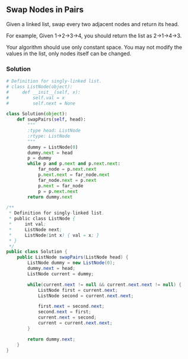 ## Swap Nodes in Pairs

Given a linked list, swap every two adjacent nodes and return its head.

For example,
Given 1->2->3->4, you should return the list as 2->1->4->3.

Your algorithm should use only constant space. You may not modify the values in the list, only nodes itself can be changed.

### Solution

```python
# Definition for singly-linked list.
# class ListNode(object):
#     def __init__(self, x):
#         self.val = x
#         self.next = None

class Solution(object):
    def swapPairs(self, head):
        """
        :type head: ListNode
        :rtype: ListNode
        """
        dummy = ListNode(0)
        dummy.next = head
        p = dummy
        while p and p.next and p.next.next:
            far_node = p.next.next
            p.next.next = far_node.next
            far_node.next = p.next
            p.next = far_node
            p = p.next.next
        return dummy.next
```

```java
/**
 * Definition for singly-linked list.
 * public class ListNode {
 *     int val;
 *     ListNode next;
 *     ListNode(int x) { val = x; }
 * }
 */
public class Solution {
    public ListNode swapPairs(ListNode head) {
        ListNode dummy = new ListNode(0);
        dummy.next = head;
        ListNode current = dummy;

        while(current.next != null && current.next.next != null) {
            ListNode first = current.next;
            ListNode second = current.next.next;

            first.next = second.next;
            second.next = first;
            current.next = second;
            current = current.next.next;
        }

        return dummy.next;
    }
}
```
